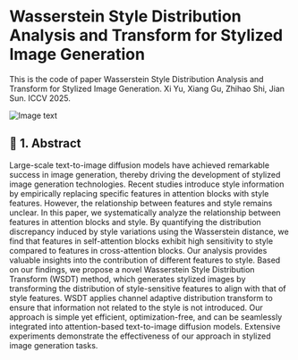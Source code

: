 # Wasserstein Style Distribution Analysis and Transform  for Stylized Image Generation
This is the code of paper Wasserstein Style Distribution Analysis and Transform  for Stylized Image Generation. Xi Yu, Xiang Gu, Zhihao Shi, Jian Sun. ICCV 2025.

![Image text](visualization.png)

##  🧾 1.  Abstract

Large-scale text-to-image diffusion models have achieved remarkable success in image generation, thereby driving the development of stylized image generation technologies. Recent studies introduce style information by empirically replacing specific features in attention blocks with style features. However, the relationship between features and style remains unclear. In this paper, we systematically analyze the relationship between features in attention blocks and style. By quantifying the distribution discrepancy induced by style variations using the Wasserstein distance, we find that features in self-attention blocks exhibit high sensitivity to style compared to features in cross-attention blocks. Our analysis provides valuable insights into the contribution of different features to style. Based on our findings, we propose a novel Wasserstein Style Distribution Transform (WSDT) method, which generates stylized images by transforming the distribution of style-sensitive features to align with that of style features. WSDT applies channel adaptive distribution transform to ensure that information not related to the style is not introduced. Our approach is simple yet efficient, optimization-free, and can be seamlessly integrated into attention-based text-to-image diffusion models. Extensive experiments demonstrate the effectiveness of our approach in stylized image generation tasks.

